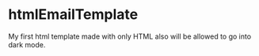 # htmlEmailTemplate
My first html template made with only HTML also will be allowed to go into dark mode.
